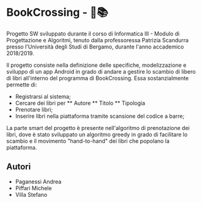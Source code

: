 # BookCrossing - 📱📚

Progetto SW sviluppato durante il corso di Informatica III - Modulo di Progettazione e Algoritmi, tenuto dalla professoressa Patrizia Scandurra presso l'Università degli Studi di Bergamo, durante l'anno accademico 2018/2019.

Il progetto consiste nella definizione delle specifiche, modelizzazione e sviluppo di un app Android in grado di andare a gestire lo scambio di libero di libri all'interno del programma di BookCrossing. Essa sostanzialmente permette di:
* Registrarsi al sistema;
* Cercare dei libri per
** Autore
** Titolo
** Tipologia
* Prenotare libri;
* Inserire libri nella piattaforma tramite scansione del codice a barre;

La parte smart del progetto è presente nell'algoritmo di prenotazione dei libri, dove è stato sviluppato un algoritmo greedy in grado di facilitare lo scambio e il movimento "hand-to-hand" dei libri che popolano la piattaforma.

## Autori
* Paganessi Andrea
* Piffari Michele
* Villa Stefano
